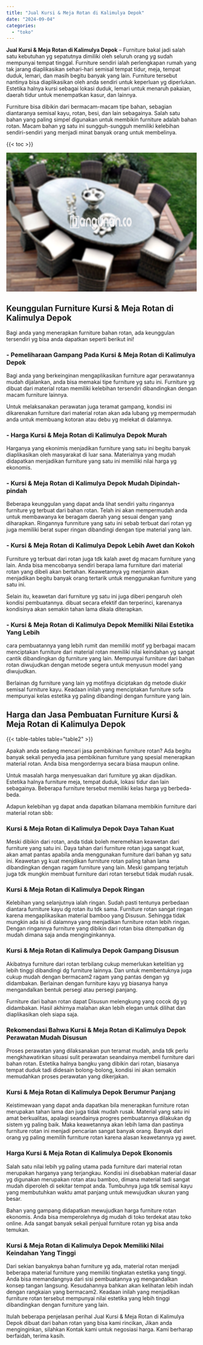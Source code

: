 ```yaml
---
title: "Jual Kursi & Meja Rotan di Kalimulya Depok"
date: "2024-09-04"
categories: 
  - "toko"
---
```


**Jual Kursi & Meja Rotan di Kalimulya Depok** – Furniture bakal jadi salah satu kebutuhan yg sepatutnya dimiliki oleh seluruh orang yg sudah mempunyai tempat tinggal. Furniture sendiri ialah perlengkapan rumah yang tak jarang diaplikasikan sehari-hari semisal tempat tidur, meja, tempat duduk, lemari, dan masih begitu banyak yang lain. Furniture tersebut nantinya bisa diaplikasikan oleh anda sendiri untuk keperluan yg diperlukan. Estetika halnya kursi sebagai lokasi duduk, lemari untuk menaruh pakaian, daerah tidur untuk menempatkan kasur, dan lainnya.

Furniture bisa dibikin dari bermacam-macam tipe bahan, sebagian diantaranya semisal kayu, rotan, besi, dan lain sebagainya. Salah satu bahan yang paling simpel digunakan untuk membikin furniture adalah bahan rotan. Macam bahan yg satu ini sungguh-sungguh memiliki kelebihan sendiri-sendiri yang menjadi minat banyak orang untuk membelinya.

{{< toc >}}

![Jual Kursi & Meja Rotan di Kalimulya Depok](/images/kursi-meja-rotan-murah10.png)

## Keunggulan Furniture Kursi & Meja Rotan di Kalimulya Depok

Bagi anda yang menerapkan furniture bahan rotan, ada keunggulan tersendiri yg bisa anda dapatkan seperti berikut ini!

### \- Pemeliharaan Gampang Pada Kursi & Meja Rotan di Kalimulya Depok

Bagi anda yang berkeinginan mengaplikasikan furniture agar perawatannya mudah dijalankan, anda bisa memakai tipe furniture yg satu ini. Furniture yg dibuat dari material rotan memiliki kelebihan tersendiri dibandingkan dengan macam furniture lainnya.

Untuk melaksanakan perawatan juga teramat gampang, kondisi ini dikarenakan furniture dari material rotan akan ada lubang yg mempermudah anda untuk membuang kotoran atau debu yg melekat di dalamnya.

### \- Harga Kursi & Meja Rotan di Kalimulya Depok Murah

Harganya yang ekonimis menjadikan furniture yang satu ini begitu banyak diaplikasikan oleh masyarakat di luar sana. Materialnya yang mudah didapatkan menjadikan furniture yang satu ini memiliki nilai harga yg ekonomis.

### \- Kursi & Meja Rotan di Kalimulya Depok Mudah Dipindah-pindah

Beberapa keunggulan yang dapat anda lihat sendiri yaitu ringannya furniture yg terbuat dari bahan rotan. Telah ini akan mempermudah anda untuk membawanya ke beragam daerah yang sesuai dengan yang diharapkan. Ringannya funrniture yang satu ini sebab terbuat dari rotan yg juga memiliki berat super ringan dibandingi dengan tipe material yang lain.

### \- Kursi & Meja Rotan di Kalimulya Depok Lebih Awet dan Kokoh

Furniture yg terbuat dari rotan juga tdk kalah awet dg macam furniture yang lain. Anda bisa mencobanya sendiri berapa lama furniture dari material rotan yang dibeli akan bertahan. Keawetannya yg menjamin akan menjadikan begitu banyak orang tertarik untuk menggunakan furniture yang satu ini.

Selain itu, keawetan dari furniture yg satu ini juga diberi pengaruh oleh kondisi pembuatannya. dibuat secara efektif dan terperinci, karenanya kondisinya akan semakin tahan lama dikala diterapkan.

### \- Kursi & Meja Rotan di Kalimulya Depok Memiliki Nilai Estetika Yang Lebih

cara pembuatannya yang lebih rumit dan memiliki motif yg berbagai macam menciptakan furniture dari material rotan memiliki nilai keindahan yg sangat cantik dibandingkan dg furniture yang lain. Mempunyai furniture dari bahan rotan diwujudkan dengan metode segera untuk menyusun model yang diwujudkan.

Berlainan dg furniture yang lain yg motifnya diciptakan dg metode diukir semisal furniture kayu. Keadaan inilah yang menciptakan furniture sofa mempunyai kelas estetika yg paling dibandingi dengan furniture yang lain.

## Harga dan Jasa Pembuatan Furniture Kursi & Meja Rotan di Kalimulya Depok

{{< table-tables table="table2" >}}

Apakah anda sedang mencari jasa pembikinan furniture rotan? Ada begitu banyak sekali penyedia jasa pembikinan furniture yang spesial menerapkan material rotan. Anda bisa mengordernya secara biasa maupun online.

Untuk masalah harga menyesuaikan dari furniture yg akan dijadikan. Estetika halnya furniture meja, tempat duduk, lokasi tidur dan lain sebagainya. Beberapa furniture tersebut memiliki kelas harga yg berbeda-beda.

Adapun kelebihan yg dapat anda dapatkan bilamana membikin furniture dari material rotan sbb:

### Kursi & Meja Rotan di Kalimulya Depok Daya Tahan Kuat

Meski dibikin dari rotan, anda tidak boleh meremehkan keawetan dari furniture yang satu ini. Daya tahan dari furniture rotan juga sangat kuat, akan amat pantas apabila anda menggunakan furniture dari bahan yg satu ini. Keawetan yg kuat menjdikan furniture rotan paling tahan lama dibandingkan dengan ragam furniture yang lain. Meski gampang terjatuh juga tdk mungkin membuat furniture dari rotan tersebut tidak mudah rusak.

### Kursi & Meja Rotan di Kalimulya Depok Ringan

Kelebihan yang selanjutnya ialah ringan. Sudah pasti tentunya perbedaan diantara furniture kayu dg rotan itu tdk sama. Furniture rotan sangat ringan karena mengaplikasikan material bamboo yang Disusun. Sehingga tidak mungkin ada isi di dalamnya yang menjadikan furniture rotan lebih ringan. Dengan ringannya furniture yang dibikin dari rotan bisa ditempatkan dg mudah dimana saja anda menginginkannya.

### Kursi & Meja Rotan di Kalimulya Depok Gampang Disusun

Akibatnya furniture dari rotan terbilang cukup memerlukan ketelitian yg lebih tinggi dibandingi dg furniture lainnya. Dan untuk membentuknya juga cukup mudah dengan bermacam2 ragam yang pantas dengan yg didambakan. Berlainan dengan furniture kayu yg biasanya hanya mengandalkan bentuk persegi atau persegi panjang.

Furniture dari bahan rotan dapat Disusun melengkung yang cocok dg yg didambakan. Hasil akhirnya malahan akan lebih elegan untuk dilihat dan diaplikasikan oleh siapa saja.

### Rekomendasi Bahwa Kursi & Meja Rotan di Kalimulya Depok Perawatan Mudah Disusun

Proses perawatan yang dilaksanakan pun teramat mudah, anda tdk perlu mengkhawatirkan situasi sulit perawatan seandainya membeli furniture dari bahan rotan. Estetika halnya bangku yang dibikin dari rotan, biasanya tempat duduk tadi didesain bolong-bolong, kondisi ini akan semakin memudahkan proses perawatan yang dikerjakan.

### Kursi & Meja Rotan di Kalimulya Depok Berumur Panjang

Keistimewaan yang dapat anda dapatkan bila menerapkan furniture rotan merupakan tahan lama dan juga tidak mudah rusak. Material yang satu ini amat berkualitas, apalagi seandainya progres pembuatannya dilakukan dg sistem yg paling baik. Maka keawetannya akan lebih lama dan pastinya furniture rotan ini menjadi pencarian sangat banyak orang. Banyak dari orang yg paling memilih furniture rotan karena alasan keawetannya yg awet.

### Harga Kursi & Meja Rotan di Kalimulya Depok Ekonomis

Salah satu nilai lebih yg paling utama pada furniture dari material rotan merupakan harganya yang terjangkau. Kondisi ini disebabkan material dasar yg digunakan merupakan rotan atau bamboo, dimana material tadi sangat mudah diperoleh di sekitar tempat anda. Tumbuhnya juga tdk semisal kayu yang membutuhkan waktu amat panjang untuk mewujudkan ukuran yang besar.

Bahan yang gampang didapatkan mewujudkan harga furniture rotan ekonomis. Anda bisa memperolehnya dg mudah di toko terdekat atau toko online. Ada sangat banyak sekali penjual furniture rotan yg bisa anda temukan.

### Kursi & Meja Rotan di Kalimulya Depok Memiliki Nilai Keindahan Yang Tinggi

Dari sekian banyaknya bahan furniture yg ada, material rotan menjadi beberapa material furniture yang memiliki tingkatan estetika yang tinggi. Anda bisa memandangnya dari sisi pembuatannya yg mengandalkan konsep tangan langsung. Kesudahannya bahkan akan kelihatan lebih indah dengan rangkaian yang bermacam2. Keadaan inilah yang menjadikan furniture rotan tersebut mempunyai nilai estetika yang lebih tinggi dibandingkan dengan furniture yang lain.

Itulah beberapa penjelasan perihal Jual Kursi & Meja Rotan di Kalimulya Depok dibuat dari bahan rotan yang bisa kami rincikan, Jikan anda menginginkan, silahkan Kontak kami untuk negosiasi harga. Kami berharap berfaidah, terima kasih.
